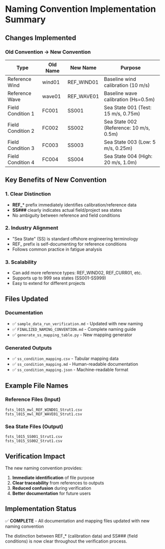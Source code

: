 # Naming Convention Implementation Summary

## Changes Implemented

### Old Convention → New Convention

| Type | Old Name | New Name | Purpose |
|------|----------|----------|---------|
| Reference Wind | wind01 | REF_WIND01 | Baseline wind calibration (10 m/s) |
| Reference Wave | wave01 | REF_WAVE01 | Baseline wave calibration (Hs=0.5m) |
| Field Condition 1 | FC001 | SS001 | Sea State 001 (Test: 15 m/s, 0.75m) |
| Field Condition 2 | FC002 | SS002 | Sea State 002 (Reference: 10 m/s, 0.5m) |
| Field Condition 3 | FC003 | SS003 | Sea State 003 (Low: 5 m/s, 0.25m) |
| Field Condition 4 | FC004 | SS004 | Sea State 004 (High: 20 m/s, 1.0m) |

## Key Benefits of New Convention

### 1. Clear Distinction
- **REF_*** prefix immediately identifies calibration/reference data
- **SS###** clearly indicates actual field/project sea states
- No ambiguity between reference and field conditions

### 2. Industry Alignment
- "Sea State" (SS) is standard offshore engineering terminology
- REF_ prefix is self-documenting for reference conditions
- Follows common practice in fatigue analysis

### 3. Scalability
- Can add more reference types: REF_WIND02, REF_CURR01, etc.
- Supports up to 999 sea states (SS001-SS999)
- Easy to extend for different projects

## Files Updated

### Documentation
- ✅ `sample_data_run_verification.md` - Updated with new naming
- ✅ `FINALIZED_NAMING_CONVENTION.md` - Complete naming guide
- ✅ `generate_ss_mapping_table.py` - New mapping generator

### Generated Outputs
- ✅ `ss_condition_mapping.csv` - Tabular mapping data
- ✅ `ss_condition_mapping.md` - Human-readable documentation
- ✅ `ss_condition_mapping.json` - Machine-readable format

## Example File Names

### Reference Files (Input)
```
fsts_l015_mwl_REF_WIND01_Strut1.csv
fsts_l015_mwl_REF_WAVE01_Strut1.csv
```

### Sea State Files (Output)
```
fsts_l015_SS001_Strut1.csv
fsts_l015_SS002_Strut1.csv
```

## Verification Impact

The new naming convention provides:
1. **Immediate identification** of file purpose
2. **Clear traceability** from references to outputs
3. **Reduced confusion** during verification
4. **Better documentation** for future users

## Implementation Status

✅ **COMPLETE** - All documentation and mapping files updated with new naming convention

The distinction between REF_* (calibration data) and SS### (field conditions) is now clear throughout the verification process.